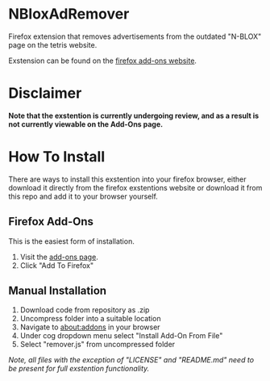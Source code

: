 # NBloxAdRemover

Firefox extension that removes advertisements from the outdated "N-BLOX" page on the tetris website.

Exstension can be found on the [firefox add-ons website](https://addons.mozilla.org/en-US/firefox/addon/nbloxadremover/).

# Disclaimer

**Note that the exstention is currently undergoing review, and as a result is not currently viewable on the Add-Ons page.**

# How To Install

There are ways to install this exstention into your firefox browser, either download it directly from the firefox exstentions website or download it from this repo and add it to your browser yourself.

## Firefox Add-Ons

This is the easiest form of installation.

1. Visit the [add-ons page](https://addons.mozilla.org/en-US/firefox/addon/nbloxadremover/).
2. Click "Add To Firefox"

## Manual Installation

1. Download code from repository as .zip
2. Uncompress folder into a suitable location
3. Navigate to [about:addons](about:addons) in your browser
4. Under cog dropdown menu select "Install Add-On From File"
5. Select "remover.js" from uncompressed folder

*Note, all files with the exception of "LICENSE" and "README.md" need to be present for full exstention functionality.*